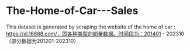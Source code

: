 # The-Home-of-Car---Sales
This dataset is generated by scraping the website of the home of car : https://xl.16888.com/，即各种类型的销量数据。时间段为：201401 - 202310（部分数据为201201-202310）
